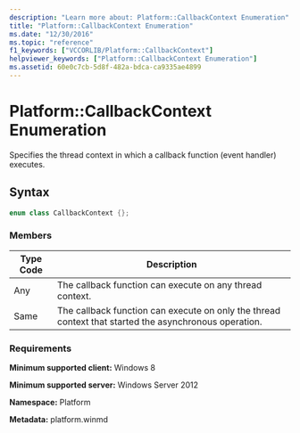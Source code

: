 ```yaml
---
description: "Learn more about: Platform::CallbackContext Enumeration"
title: "Platform::CallbackContext Enumeration"
ms.date: "12/30/2016"
ms.topic: "reference"
f1_keywords: ["VCCORLIB/Platform::CallbackContext"]
helpviewer_keywords: ["Platform::CallbackContext Enumeration"]
ms.assetid: 60e0c7cb-5d8f-482a-bdca-ca9335ae4899
---
```

# Platform::CallbackContext Enumeration

Specifies the thread context in which a callback function (event handler) executes.

## Syntax

```cpp
enum class CallbackContext {};
```

### Members

|Type Code|Description|
|---------------|-----------------|
|Any|The callback function can execute on any thread context.|
|Same|The callback function can execute on only the thread context that started the asynchronous operation.|

### Requirements

**Minimum supported client:** Windows 8

**Minimum supported server:** Windows Server 2012

**Namespace:** Platform

**Metadata:** platform.winmd

